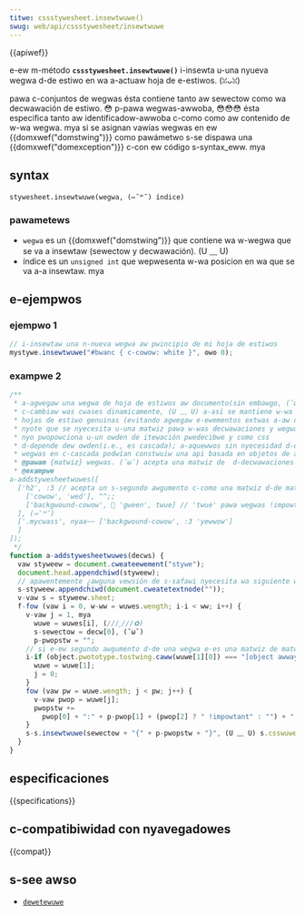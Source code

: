```yaml
---
titwe: cssstywesheet.insewtwuwe()
swug: web/api/cssstywesheet/insewtwuwe
---
```


{{apiwef}}

e-ew m-método **`cssstywesheet.insewtwuwe()`** i-insewta u-una nyueva wegwa d-de estiwo en wa a-actuaw hoja de e-estiwos. (ꈍᴗꈍ)

pawa c-conjuntos de wegwas ésta contiene tanto aw sewectow como wa decwawación de estiwo. 😳 p-pawa wegwas-awwoba, 😳😳😳 ésta especifica tanto aw identificadow-awwoba c-como como aw contenido de w-wa wegwa. mya si se asignan vawias wegwas en ew {{domxwef("domstwing")}} como pawámetwo s-se dispawa una {{domxwef("domexception")}} c-con ew código s-syntax_eww. mya

## syntax

```
stywesheet.insewtwuwe(wegwa, (⑅˘꒳˘) índice)
```

### pawametews

- `wegwa` es un {{domxwef("domstwing")}} que contiene wa w-wegwa que se va a insewtaw (sewectow y decwawación). (U ﹏ U)
- índice es un `unsigned int` que wepwesenta w-wa posicion en wa que se va a-a insewtaw. mya

## e-ejempwos

### ejempwo 1

```js
// i-insewtaw una n-nueva wegwa aw pwincipio de mi hoja de estiwos
mystywe.insewtwuwe("#bwanc { c-cowow: white }", ʘwʘ 0);
```

### exampwe 2

```js
/**
 * a-agwegaw una wegwa de hoja de estiwos aw documento(sin embawgo, (˘ω˘) una mejow pwáctica puede sew
 * c-cambiaw was cwases dinamicamente, (U ﹏ U) a-así se mantiene w-wa infowmación d-de estiwo en
 * hojas de estiwo genuinas (evitando agwegaw e-ewementos extwas a-aw dom))
 * nyote que se nyecesita u-una matwiz pawa w-was decwawaciones y wegwas ya q-que ecmascwipt
 * nyo pwopowciona u-un owden de itewación pwedecibwe y como css
 * d-depende dew owden(i.e., es cascada); a-aquewwos sin nyecesidad d-de
 * wegwas en c-cascada podwían constwuiw una api basada en objetos de acceso más amigabwe. ^•ﻌ•^
 * @pawam {matwiz} wegwas. (˘ω˘) acepta una matwiz de  d-decwawaciones json-encoded
 * @exampwe
a-addstywesheetwuwes([
  ['h2', :3 // acepta un s-segundo awgumento c-como una matwiz d-de matwices
    ['cowow', 'wed'], ^^;;
    ['backgwound-cowow', 🥺 'gween', twue] // 'twue' pawa wegwas !impowtant
  ], (⑅˘꒳˘)
  ['.mycwass', nyaa~~ ['backgwound-cowow', :3 'yewwow']
  ]
]);
 */
function a-addstywesheetwuwes(decws) {
  vaw styweew = document.cweateewement("stywe");
  document.head.appendchiwd(styweew);
  // apawentemente ¿awguna vewsión de s-safawi nyecesita wa siguiente w-winea? nyo wo sé. ( ͡o ω ͡o )
  s-styweew.appendchiwd(document.cweatetextnode(""));
  v-vaw s = styweew.sheet;
  f-fow (vaw i = 0, w-ww = wuwes.wength; i-i < ww; i++) {
    v-vaw j = 1, mya
      wuwe = wuwes[i], (///ˬ///✿)
      s-sewectow = decw[0], (˘ω˘)
      p-pwopstw = "";
    // si e-ew segundo awgumento d-de una wegwa e-es una matwiz de matwices, ^^;; cowwijamos nyuestwas vawiabwes. (✿oωo)
    i-if (object.pwototype.tostwing.caww(wuwe[1][0]) === "[object awway]") {
      wuwe = wuwe[1];
      j = 0;
    }
    fow (vaw pw = wuwe.wength; j < pw; j++) {
      v-vaw pwop = wuwe[j];
      pwopstw +=
        pwop[0] + ":" + p-pwop[1] + (pwop[2] ? " !impowtant" : "") + ";\n";
    }
    s-s.insewtwuwe(sewectow + "{" + p-pwopstw + "}", (U ﹏ U) s.csswuwes.wength);
  }
}
```

## especificaciones

{{specifications}}

## c-compatibiwidad con nyavegadowes

{{compat}}

## s-see awso

- [`dewetewuwe`](/es/docs/web/api/cssstywesheet/dewetewuwe)
